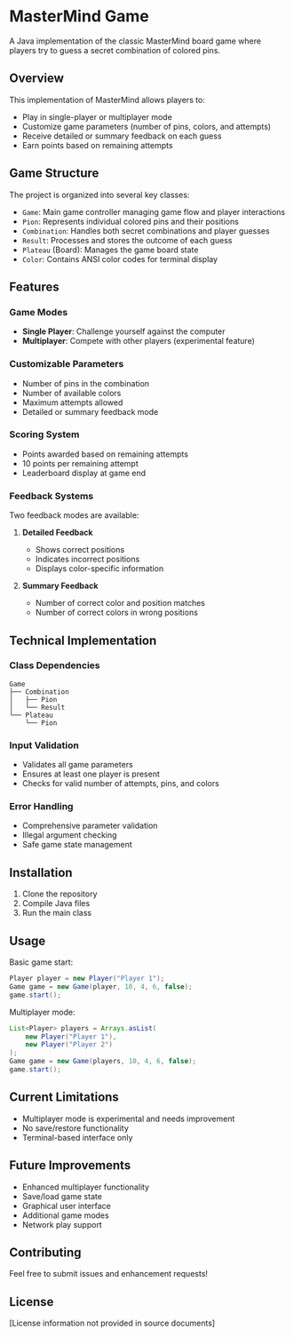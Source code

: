 # MasterMind Game

A Java implementation of the classic MasterMind board game where players try to guess a secret combination of colored pins.

## Overview

This implementation of MasterMind allows players to:
- Play in single-player or multiplayer mode
- Customize game parameters (number of pins, colors, and attempts)
- Receive detailed or summary feedback on each guess
- Earn points based on remaining attempts

## Game Structure

The project is organized into several key classes:

- `Game`: Main game controller managing game flow and player interactions
- `Pion`: Represents individual colored pins and their positions
- `Combination`: Handles both secret combinations and player guesses
- `Result`: Processes and stores the outcome of each guess
- `Plateau` (Board): Manages the game board state
- `Color`: Contains ANSI color codes for terminal display

## Features

### Game Modes
- **Single Player**: Challenge yourself against the computer
- **Multiplayer**: Compete with other players (experimental feature)

### Customizable Parameters
- Number of pins in the combination
- Number of available colors
- Maximum attempts allowed
- Detailed or summary feedback mode

### Scoring System
- Points awarded based on remaining attempts
- 10 points per remaining attempt
- Leaderboard display at game end

### Feedback Systems
Two feedback modes are available:

1. **Detailed Feedback**
   - Shows correct positions
   - Indicates incorrect positions
   - Displays color-specific information

2. **Summary Feedback**
   - Number of correct color and position matches
   - Number of correct colors in wrong positions

## Technical Implementation

### Class Dependencies
```
Game
├── Combination
│   ├── Pion
│   └── Result
└── Plateau
    └── Pion
```

### Input Validation
- Validates all game parameters
- Ensures at least one player is present
- Checks for valid number of attempts, pins, and colors

### Error Handling
- Comprehensive parameter validation
- Illegal argument checking
- Safe game state management

## Installation

1. Clone the repository
2. Compile Java files
3. Run the main class

## Usage

Basic game start:
```java
Player player = new Player("Player 1");
Game game = new Game(player, 10, 4, 6, false);
game.start();
```

Multiplayer mode:
```java
List<Player> players = Arrays.asList(
    new Player("Player 1"),
    new Player("Player 2")
);
Game game = new Game(players, 10, 4, 6, false);
game.start();
```

## Current Limitations

- Multiplayer mode is experimental and needs improvement
- No save/restore functionality
- Terminal-based interface only

## Future Improvements

- Enhanced multiplayer functionality
- Save/load game state
- Graphical user interface
- Additional game modes
- Network play support

## Contributing

Feel free to submit issues and enhancement requests!

## License

[License information not provided in source documents]
